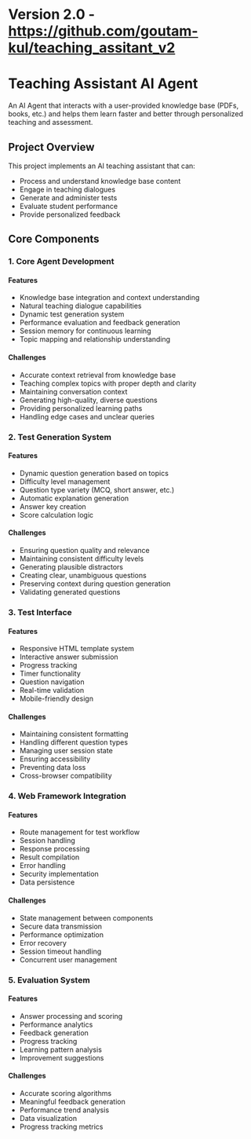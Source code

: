 # Version 2.0 - https://github.com/goutam-kul/teaching_assitant_v2

# Teaching Assistant AI Agent

An AI Agent that interacts with a user-provided knowledge base (PDFs, books, etc.) and helps them learn faster and better through personalized teaching and assessment.

## Project Overview

This project implements an AI teaching assistant that can:
- Process and understand knowledge base content
- Engage in teaching dialogues
- Generate and administer tests
- Evaluate student performance
- Provide personalized feedback

## Core Components

### 1. Core Agent Development

#### Features
- Knowledge base integration and context understanding
- Natural teaching dialogue capabilities
- Dynamic test generation system
- Performance evaluation and feedback generation
- Session memory for continuous learning
- Topic mapping and relationship understanding

#### Challenges
- Accurate context retrieval from knowledge base
- Teaching complex topics with proper depth and clarity
- Maintaining conversation context
- Generating high-quality, diverse questions
- Providing personalized learning paths
- Handling edge cases and unclear queries

### 2. Test Generation System

#### Features
- Dynamic question generation based on topics
- Difficulty level management
- Question type variety (MCQ, short answer, etc.)
- Automatic explanation generation
- Answer key creation
- Score calculation logic

#### Challenges
- Ensuring question quality and relevance
- Maintaining consistent difficulty levels
- Generating plausible distractors
- Creating clear, unambiguous questions
- Preserving context during question generation
- Validating generated questions

### 3. Test Interface

#### Features
- Responsive HTML template system
- Interactive answer submission
- Progress tracking
- Timer functionality
- Question navigation
- Real-time validation
- Mobile-friendly design

#### Challenges
- Maintaining consistent formatting
- Handling different question types
- Managing user session state
- Ensuring accessibility
- Preventing data loss
- Cross-browser compatibility

### 4. Web Framework Integration

#### Features
- Route management for test workflow
- Session handling
- Response processing
- Result compilation
- Error handling
- Security implementation
- Data persistence

#### Challenges
- State management between components
- Secure data transmission
- Performance optimization
- Error recovery
- Session timeout handling
- Concurrent user management

### 5. Evaluation System

#### Features
- Answer processing and scoring
- Performance analytics
- Feedback generation
- Progress tracking
- Learning pattern analysis
- Improvement suggestions

#### Challenges
- Accurate scoring algorithms
- Meaningful feedback generation
- Performance trend analysis
- Data visualization
- Progress tracking metrics
